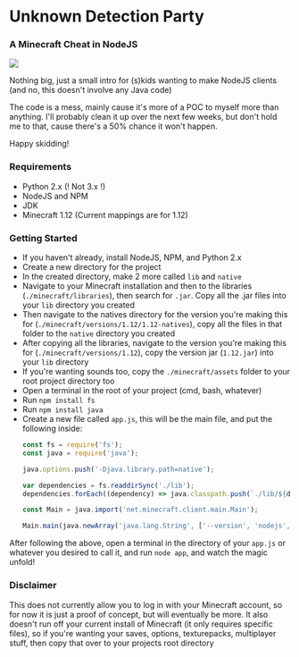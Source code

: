 # Unknown Detection Party
### A Minecraft Cheat in NodeJS

![](https://i.imgur.com/LhpA6Kl.png)

Nothing big, just a small intro for (s)kids wanting to make NodeJS clients (and no, this doesn't involve any Java code)

The code is a mess, mainly cause it's more of a POC to myself more than anything. I'll probably clean it up over the next few weeks, but don't hold me to that, cause there's a 50% chance it won't happen.

Happy skidding!

### Requirements

  - Python 2.x (! Not 3.x !)
  - NodeJS and NPM
  - JDK
  - Minecraft 1.12 (Current mappings are for 1.12)

### Getting Started

  - If you haven't already, install NodeJS, NPM, and Python 2.x
  - Create a new directory for the project
  - In the created directory, make 2 more called `lib` and `native`
  - Navigate to your Minecraft installation and then to the libraries (`./minecraft/libraries`), then search for `.jar`. Copy all the .jar files into your `lib` directory you created
  - Then navigate to the natives directory for the version you're making this for (`./minecraft/versions/1.12/1.12-natives`), copy all the files in that folder to the `native` directory you created
  - After copying all the libraries, navigate to the version you're making this for (`./minecraft/versions/1.12`), copy the version jar (`1.12.jar`) into your `lib` directory
  - If you're wanting sounds too, copy the `./minecraft/assets` folder to your root project directory too
  - Open a terminal in the root of your project (cmd, bash, whatever)
  - Run `npm install fs`
  - Run `npm install java`
  - Create a new file called `app.js`, this will be the main file, and put the following inside:
    ```js
    const fs = require('fs');
    const java = require('java');

    java.options.push('-Djava.library.path=native');

    var dependencies = fs.readdirSync('./lib');
    dependencies.forEach((dependency) => java.classpath.push(`./lib/${dependency}`));

    const Main = java.import('net.minecraft.client.main.Main');

    Main.main(java.newArray('java.lang.String', ['--version', 'nodejs', '--accessToken', '0', '--assetsDir', 'assets', '--assetIndex', '1.12', '--userProperties', '{}']));
    ```

After following the above, open a terminal in the directory of your `app.js` or whatever you desired to call it, and run `node app`, and watch the magic unfold!

### Disclaimer

This does not currently allow you to log in with your Minecraft account, so for now it is just a proof of concept, but will eventually be more. It also doesn't run off your current install of Minecraft (it only requires specific files), so if you're wanting your saves, options, texturepacks, multiplayer stuff, then copy that over to your projects root directory